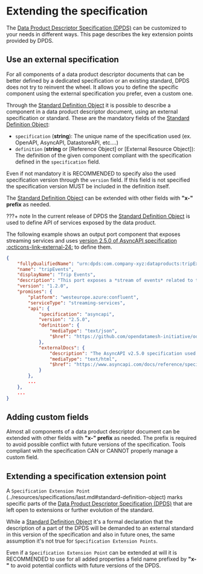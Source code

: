 # Extending the specification

The [Data Product Descriptor Specification (DPDS)](../overview/README.md) can be customized to your needs in different ways. This page describes the key extension points provided by DPDS.

## Use an external specification
For all components of a data product descriptor documents that can be better defined by a dedicated specification or an existing standard, DPDS does not try to reinvent the wheel.  It allows you to define the specific component using the external specification you prefer, even a custom one. 

Through the [Standard Definition Object](../resources/specifications/last.md#standard-definition-object) it is possible to describe a component in a data product descriptor document,  using an external specification or standard.  These are the mandatory fields of the [Standard Definition Object](../resources/specifications/last.md#standard-definition-object):

- `specification` (**string**): The unique name of the specification used (ex. OpenAPI, AsyncAPI, DatastoreAPI, etc....)
- `definition` (**string** or [Reference Object] or [External Resource Object]): The definition of the given component compliant with the specification defined in the `specification` field.

Even if not mandatory it is RECOMMENDED to specify also the used specification version through the `version` field. If this field is not specified the specification version MUST be included in the definition itself.

The [Standard Definition Object](../resources/specifications/last.md#standard-definition-object) can be extended with other fields with **"x-" prefix** as needed.

???+ note 
    In the current release of DPDS the [Standard Definition Object](../resources/specifications/last.md#standard-definition-object) is used to define API of services exposed by the data product.

The following example shows an output port component that exposes streaming services and uses <a href="https://www.asyncapi.com/docs/reference/specification/v2.5.0" target="_blank">version 2.5.0 of AsyncAPI specification :octicons-link-external-24:</a> to define them. 

```json
{
    "fullyQualifiedName": "urn:dpds:com.company-xyz:dataproducts:tripExecution:1:outputports:tripEvents",
    "name": "tripEvents",
    "displayName": "Trip Events",
    "description": "This port exposes a *stream of events* related to the `Trip` entity",
    "version": "1.2.0",
    "promises": {
        "platform": "westeurope.azure:confluent",
        "serviceType": "streaming-services",
        "api": {
            "specification": "asyncapi",
            "version": "2.5.0",
            "definition": {
                "mediaType": "text/json",
                "$href": "https://github.com/opendatamesh-initiative/odm-specification-dpdescriptor/blob/main/examples/tripexecution/ports/trip-events-oport-api.json"
            },
            "externalDocs": {
                "description": "The AsyncAPI v2.5.0 specification used to define the API of this port",
                "mediaType": "text/html",
                "$href": "https://www.asyncapi.com/docs/reference/specification/v2.5.0"
            }
        },
        ...
    },
    ...
}
```

## Adding custom fields
Almost all components of a data product descriptor document can be extended with other fields with **"x-" prefix** as needed. The prefix is required to avoid possible conflict with future versions of the specification. Tools compliant with the specification CAN or CANNOT properly manage a custom field.

## Extending a specification extension point
A `Specification Extension Point` (../resources/specifications/last.md#standard-definition-object) marks specific parts of the [Data Product Descriptor Specification (DPDS)](../overview/README.md) that are left open to extensions or further evolution of the standard. 

While a [Standard Definition Object](../resources/specifications/last.md#standard-definition-object) it's a formal declaration that the description of a part of the DPDS will be demanded to an external standard in this version of the specification and also in future ones, the same assumption it's not true for `Specification Extension Points`. 

Even if a `Specification Extension Point` can be extended at will it is RECOMMENDED to use for all added properties a field name prefixed by **"x-"** to avoid potential conflicts with future versions of the DPDS.




